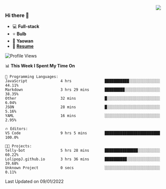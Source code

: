 <img align="right" src="https://github-readme-stats.vercel.app/api?username=LolipopJ&show_icons=true&count_private=true&hide_title=true&include_all_commits=true&theme=vue">

### Hi there 👋

- :computer: **Full-stack**
- :star: **Bulb**
- :pill: **Yaowan**
- :milky_way: [**Resume**](https://cdn.jsdelivr.net/gh/lolipopj/resume/export/resume-en.pdf)

<!--START_SECTION:waka-->
![Profile Views](http://img.shields.io/badge/Profile%20Views-3-blue)

📊 **This Week I Spent My Time On** 

```text
💬 Programming Languages: 
JavaScript               4 hrs               ███████████░░░░░░░░░░░░░░   44.11% 
Markdown                 3 hrs 29 mins       █████████░░░░░░░░░░░░░░░░   38.35% 
Other                    32 mins             █░░░░░░░░░░░░░░░░░░░░░░░░   6.04% 
JSON                     28 mins             █░░░░░░░░░░░░░░░░░░░░░░░░   5.16% 
YAML                     16 mins             ░░░░░░░░░░░░░░░░░░░░░░░░░   2.95%

🔥 Editors: 
VS Code                  9 hrs 5 mins        █████████████████████████   100.0%

🐱‍💻 Projects: 
telly-bot                5 hrs 28 mins       ███████████████░░░░░░░░░░   60.22% 
LolipopJ.github.io       3 hrs 36 mins       ██████████░░░░░░░░░░░░░░░   39.68% 
Unknown Project          0 secs              ░░░░░░░░░░░░░░░░░░░░░░░░░   0.11%

```


 Last Updated on 09/01/2022
<!--END_SECTION:waka-->
